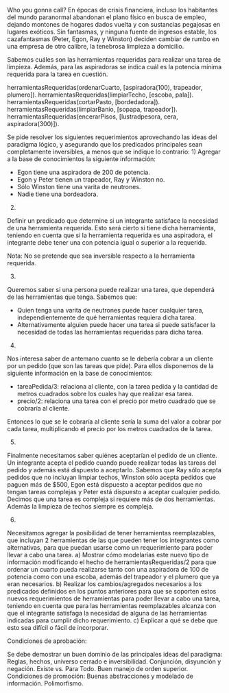 Who you gonna call?
En épocas de crisis financiera, incluso los habitantes del mundo paranormal abandonan el plano físico en busca de empleo, dejando montones de hogares dados vuelta y con sustancias pegajosas en lugares exóticos. Sin fantasmas, y ninguna fuente de ingresos estable,  los cazafantasmas (Peter, Egon, Ray y Winston) deciden cambiar de rumbo en una empresa de otro calibre, la tenebrosa limpieza a domicilio.

Sabemos cuáles son las herramientas requeridas para realizar una tarea de limpieza. Además, para las aspiradoras se indica cuál es la potencia mínima requerida para la tarea en cuestión. 

herramientasRequeridas(ordenarCuarto, [aspiradora(100), trapeador, plumero]).
herramientasRequeridas(limpiarTecho, [escoba, pala]).
herramientasRequeridas(cortarPasto, [bordedadora]).
herramientasRequeridas(limpiarBanio, [sopapa, trapeador]).
herramientasRequeridas(encerarPisos, [lustradpesora, cera, aspiradora(300)]).


Se pide resolver los siguientes requerimientos aprovechando las ideas del paradigma lógico, y asegurando que los predicados principales sean completamente inversibles, a menos que se indique lo contrario:
1)
Agregar a la base de conocimientos la siguiente información:

- Egon tiene una aspiradora de 200 de potencia.
- Egon y Peter tienen un trapeador, Ray y Winston no.
- Sólo Winston tiene una varita de neutrones.
- Nadie tiene una bordeadora.

2)
Definir un predicado que determine si un integrante satisface la necesidad de una herramienta requerida. Esto será cierto si tiene dicha herramienta, teniendo en cuenta que si la herramienta requerida es una aspiradora, el integrante debe tener una con potencia igual o superior a la requerida.

Nota: No se pretende que sea inversible respecto a la herramienta requerida.

3)
Queremos saber si una persona puede realizar una tarea, que dependerá de las herramientas que tenga. Sabemos que:
- Quien tenga una varita de neutrones puede hacer cualquier tarea, independientemente de qué herramientas requiera dicha tarea.
- Alternativamente alguien puede hacer una tarea si puede satisfacer la necesidad de todas las herramientas requeridas para dicha tarea.

4)
Nos interesa saber de antemano cuanto se le debería cobrar a un cliente por un pedido (que son las tareas que pide). Para ellos disponemos de la siguiente información en la base de conocimientos:

- tareaPedida/3: relaciona al cliente, con la tarea pedida y la cantidad de metros cuadrados sobre los cuales hay que realizar esa tarea.
- precio/2: relaciona una tarea con el precio por metro cuadrado que se cobraría al cliente.

Entonces lo que se le cobraría al cliente sería la suma del valor a cobrar por cada tarea, multiplicando el precio por los metros cuadrados de la tarea.

5)
Finalmente necesitamos saber quiénes aceptarían el pedido de un cliente. Un integrante acepta el pedido cuando puede realizar todas las tareas del pedido y además está dispuesto a aceptarlo.
Sabemos que Ray sólo acepta pedidos que no incluyan limpiar techos, Winston sólo acepta pedidos que paguen más de $500, 
Egon está dispuesto a aceptar pedidos que no tengan tareas complejas y Peter está dispuesto a aceptar cualquier pedido.
Decimos que una tarea es compleja si requiere más de dos herramientas. Además la limpieza de techos siempre es compleja.

6)
Necesitamos agregar la posibilidad de tener herramientas reemplazables, que incluyan 2 herramientas de las que pueden tener los integrantes como alternativas, para que puedan usarse como un requerimiento para poder llevar a cabo una tarea.
a)
Mostrar cómo modelarías este nuevo tipo de información modificando el hecho de herramientasRequeridas/2 para que ordenar un cuarto pueda realizarse tanto con una aspiradora de 100 de potencia como con una escoba, además del trapeador y el plumero que ya eran necesarios.
b)
Realizar los cambios/agregados necesarios a los predicados definidos en los puntos anteriores para que se soporten estos nuevos requerimientos de herramientas para poder llevar a cabo una tarea, teniendo en cuenta que para las herramientas reemplazables alcanza con que el integrante satisfaga la necesidad de alguna de las herramientas indicadas para cumplir dicho requerimiento.
c)
Explicar a qué se debe que esto sea difícil o fácil de incorporar.

Condiciones de aprobación:

Se debe demostrar un buen dominio de las principales ideas del paradigma:
Reglas, hechos, universo cerrado e inversibilidad.
Conjunción, disyunción y negación.
Existe vs. Para Todo.
Buen manejo de orden superior.
Condiciones de promoción:
Buenas abstracciones y modelado de información.
Polimorfismo.




